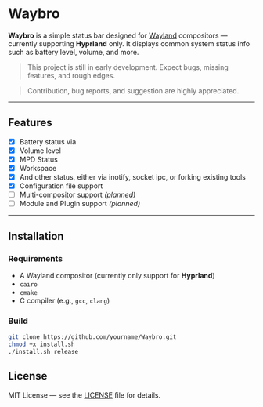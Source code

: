 # Waybro

**Waybro** is a simple status bar designed for [Wayland](https://wayland.freedesktop.org/) compositors — currently supporting **Hyprland** only. It displays common system status info such as battery level, volume, and more.

>  This project is still in early development. Expect bugs, missing features, and rough edges.

>  Contribution, bug reports, and suggestion are highly appreciated.


---

##  Features

- [x] Battery status via
- [x] Volume level
- [x] MPD Status
- [x] Workspace
- [x] And other status, either via inotify, socket ipc, or forking existing tools
- [x] Configuration file support 
- [ ] Multi-compositor support *(planned)*
- [ ] Module and Plugin support *(planned)*

---

##  Installation

### Requirements

- A Wayland compositor (currently only support for **Hyprland**)
- `cairo`
- `cmake`
- C compiler (e.g., `gcc`, `clang`)

### Build

```bash
git clone https://github.com/yourname/Waybro.git
chmod +x install.sh
./install.sh release
```

##  License
MIT License — see the [LICENSE](https://github.com/RedenHilal/Waybro?tab=MIT-1-ov-file#) file for details.
